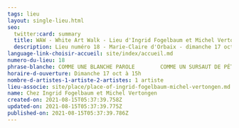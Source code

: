 ```yaml
---
tags: lieu
layout: single-lieu.html
seo:
  twitter:card: summary
  title: WAW - White Art Walk - Lieu d'Ingrid Fogelbaum et Michel Vertongen
  description: Lieu numéro 18 - Marie-Claire d'Orbaix - dimanche 17 oct 15h
language-link-choisir-accueil: site/index/accueil.md
numero-du-lieu: 18
phrase-blanche: COMME UNE BLANCHE PAROLE        COMME UN SURSAUT DE PÉTALE
horaire-d-ouverture: Dimanche 17 oct à 15h
nombre-d-artistes-1-artiste-2-artistes: 1 artiste
lieu-associe: site/place/place-of-ingrid-fogelbaum-michel-vertongen.md
name: Chez Ingrid Fogelbaum et Michel Vertongen
created-on: 2021-08-15T05:37:39.758Z
updated-on: 2021-08-15T05:37:39.775Z
published-on: 2021-08-15T05:37:39.786Z
---
```

